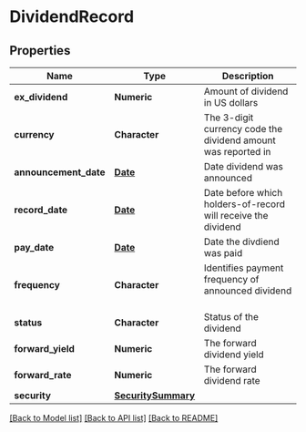 # DividendRecord

[//]: # (CLASS:IntrinioSDK::DividendRecord)

[//]: # (KIND:object)

## Properties

[//]: # (START_DEFINITION)

Name | Type | Description
------------ | ------------- | -------------
**ex_dividend** | **Numeric** | Amount of dividend in US dollars &nbsp;
**currency** | **Character** | The 3-digit currency code the dividend amount was reported in &nbsp;
**announcement_date** | [**Date**](Date.md) | Date dividend was announced &nbsp;
**record_date** | [**Date**](Date.md) | Date before which holders-of-record will receive the dividend &nbsp;
**pay_date** | [**Date**](Date.md) | Date the divdiend was paid &nbsp;
**frequency** | **Character** | Identifies payment frequency of announced dividend &nbsp;
**status** | **Character** | Status of the dividend &nbsp;
**forward_yield** | **Numeric** | The forward dividend yield &nbsp;
**forward_rate** | **Numeric** | The forward dividend rate &nbsp;
**security** | [**SecuritySummary**](SecuritySummary.md) |  &nbsp;

[//]: # (END_DEFINITION)


[//]: # (CONTAINED_CLASS:IntrinioSDK::Date)


[//]: # (CONTAINED_CLASS:IntrinioSDK::Date)


[//]: # (CONTAINED_CLASS:IntrinioSDK::Date)


[//]: # (CONTAINED_CLASS:IntrinioSDK::SecuritySummary)


[[Back to Model list]](../README.md#documentation-for-models) [[Back to API list]](../README.md#documentation-for-api-endpoints) [[Back to README]](../README.md)


